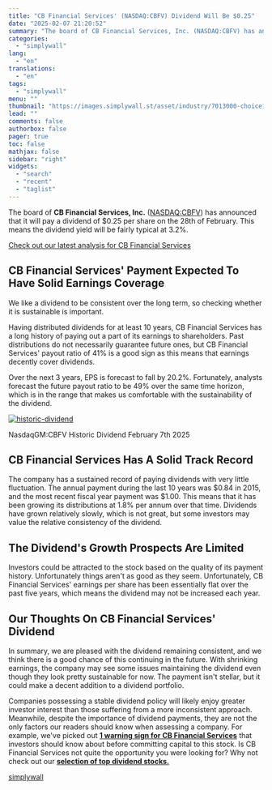 ```yaml
---
title: "CB Financial Services' (NASDAQ:CBFV) Dividend Will Be $0.25"
date: "2025-02-07 21:20:52"
summary: "The board of CB Financial Services, Inc. (NASDAQ:CBFV) has announced that it will pay a dividend of $0.25 per share on the 28th of February. This means the dividend yield will be fairly typical at 3.2%. Check out our latest analysis for CB Financial Services CB Financial Services' Payment Expected..."
categories:
  - "simplywall"
lang:
  - "en"
translations:
  - "en"
tags:
  - "simplywall"
menu: ""
thumbnail: "https://images.simplywall.st/asset/industry/7013000-choice1-main-header/1585186561056"
lead: ""
comments: false
authorbox: false
pager: true
toc: false
mathjax: false
sidebar: "right"
widgets:
  - "search"
  - "recent"
  - "taglist"
---
```


The board of **CB Financial Services, Inc.** ([NASDAQ:CBFV](https://simplywall.st/stocks/us/banks/nasdaq-cbfv/cb-financial-services)) has announced that it will pay a dividend of $0.25 per share on the 28th of February. This means the dividend yield will be fairly typical at 3.2%.

 [Check out our latest analysis for CB Financial Services](https://simplywall.st/stocks/us/banks/nasdaq-cbfv/cb-financial-services) 

CB Financial Services' Payment Expected To Have Solid Earnings Coverage
-----------------------------------------------------------------------

We like a dividend to be consistent over the long term, so checking whether it is sustainable is important.

Having distributed dividends for at least 10 years, CB Financial Services has a long history of paying out a part of its earnings to shareholders. Past distributions do not necessarily guarantee future ones, but CB Financial Services' payout ratio of 41% is a good sign as this means that earnings decently cover dividends.

Over the next 3 years, EPS is forecast to fall by 20.2%. Fortunately, analysts forecast the future payout ratio to be 49% over the same time horizon, which is in the range that makes us comfortable with the sustainability of the dividend.

[![historic-dividend](https://images.simplywall.st/asset/chart/9531797-historic-dividend-1-dark/1738933532439)](https://simplywall.st/stocks/us/banks/nasdaq-cbfv/cb-financial-services/dividend)

NasdaqGM:CBFV Historic Dividend February 7th 2025

CB Financial Services Has A Solid Track Record
----------------------------------------------

The company has a sustained record of paying dividends with very little fluctuation. The annual payment during the last 10 years was $0.84 in 2015, and the most recent fiscal year payment was $1.00. This means that it has been growing its distributions at 1.8% per annum over that time. Dividends have grown relatively slowly, which is not great, but some investors may value the relative consistency of the dividend.

The Dividend's Growth Prospects Are Limited
-------------------------------------------

Investors could be attracted to the stock based on the quality of its payment history. Unfortunately things aren't as good as they seem. Unfortunately, CB Financial Services' earnings per share has been essentially flat over the past five years, which means the dividend may not be increased each year.

Our Thoughts On CB Financial Services' Dividend
-----------------------------------------------

In summary, we are pleased with the dividend remaining consistent, and we think there is a good chance of this continuing in the future. With shrinking earnings, the company may see some issues maintaining the dividend even though they look pretty sustainable for now. The payment isn't stellar, but it could make a decent addition to a dividend portfolio.

Companies possessing a stable dividend policy will likely enjoy greater investor interest than those suffering from a more inconsistent approach. Meanwhile, despite the importance of dividend payments, they are not the only factors our readers should know when assessing a company. For example, we've picked out [**1 warning sign for CB Financial Services**](https://simplywall.st/stocks/us/banks/nasdaq-cbfv/cb-financial-services) that investors should know about before committing capital to this stock. Is CB Financial Services not quite the opportunity you were looking for? Why not check out our [**selection of top dividend stocks.**](https://simplywall.st/discover/investing-ideas/240709/top-dividend-stocks/global)

[simplywall](https://simplywall.st/stocks/us/banks/nasdaq-cbfv/cb-financial-services/news/cb-financial-services-nasdaqcbfv-dividend-will-be-025)
